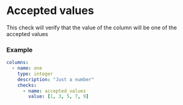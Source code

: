 # Accepted values

This check will verify that the value of the column will be one of the accepted values

### Example

```yaml
columns:
  - name: one
    type: integer
    description: "Just a number"
    checks:
      - name: accepted_values
        value: [1, 3, 5, 7, 9]
```

